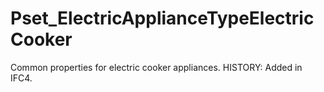 # Pset_ElectricApplianceTypeElectricCooker

Common properties for electric cooker appliances.  HISTORY: Added in IFC4.

